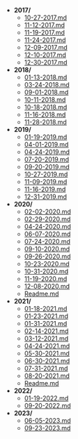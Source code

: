- **2017/**
  - [10-27-2017.md](2017\10-27-2017.md)
  - [11-12-2017.md](2017\11-12-2017.md)
  - [11-19-2017.md](2017\11-19-2017.md)
  - [11-24-2017.md](2017\11-24-2017.md)
  - [12-09-2017.md](2017\12-09-2017.md)
  - [12-10-2017.md](2017\12-10-2017.md)
  - [12-30-2017.md](2017\12-30-2017.md)
- **2018/**
  - [01-13-2018.md](2018\01-13-2018.md)
  - [03-24-2018.md](2018\03-24-2018.md)
  - [09-01-2018.md](2018\09-01-2018.md)
  - [10-11-2018.md](2018\10-11-2018.md)
  - [10-18-2018.md](2018\10-18-2018.md)
  - [11-16-2018.md](2018\11-16-2018.md)
  - [11-28-2018.md](2018\11-28-2018.md)
- **2019/**
  - [01-19-2019.md](2019\01-19-2019.md)
  - [04-01-2019.md](2019\04-01-2019.md)
  - [04-24-2019.md](2019\04-24-2019.md)
  - [07-20-2019.md](2019\07-20-2019.md)
  - [09-20-2019.md](2019\09-20-2019.md)
  - [10-27-2019.md](2019\10-27-2019.md)
  - [11-09-2019.md](2019\11-09-2019.md)
  - [11-16-2019.md](2019\11-16-2019.md)
  - [12-31-2019.md](2019\12-31-2019.md)
- **2020/**
  - [02-02-2020.md](2020\02-02-2020.md)
  - [02-29-2020.md](2020\02-29-2020.md)
  - [04-24-2020.md](2020\04-24-2020.md)
  - [06-07-2020.md](2020\06-07-2020.md)
  - [07-24-2020.md](2020\07-24-2020.md)
  - [09-10-2020.md](2020\09-10-2020.md)
  - [09-26-2020.md](2020\09-26-2020.md)
  - [10-23-2020.md](2020\10-23-2020.md)
  - [10-31-2020.md](2020\10-31-2020.md)
  - [11-19-2020.md](2020\11-19-2020.md)
  - [12-08-2020.md](2020\12-08-2020.md)
  - [Readme.md](2020\Readme.md)
- **2021/**
  - [01-18-2021.md](2021\01-18-2021.md)
  - [01-23-2021.md](2021\01-23-2021.md)
  - [01-31-2021.md](2021\01-31-2021.md)
  - [02-14-2021.md](2021\02-14-2021.md)
  - [03-12-2021.md](2021\03-12-2021.md)
  - [04-24-2021.md](2021\04-24-2021.md)
  - [05-30-2021.md](2021\05-30-2021.md)
  - [06-30-2021.md](2021\06-30-2021.md)
  - [07-31-2021.md](2021\07-31-2021.md)
  - [08-20-2021.md](2021\08-20-2021.md)
  - [Readme.md](2021\Readme.md)
- **2022/**
  - [01-19-2022.md](2022\01-19-2022.md)
  - [09-20-2022.md](2022\09-20-2022.md)
- **2023/**
  - [06-05-2023.md](2023\06-05-2023.md)
  - [09-23-2023.md](2023\09-23-2023.md)

